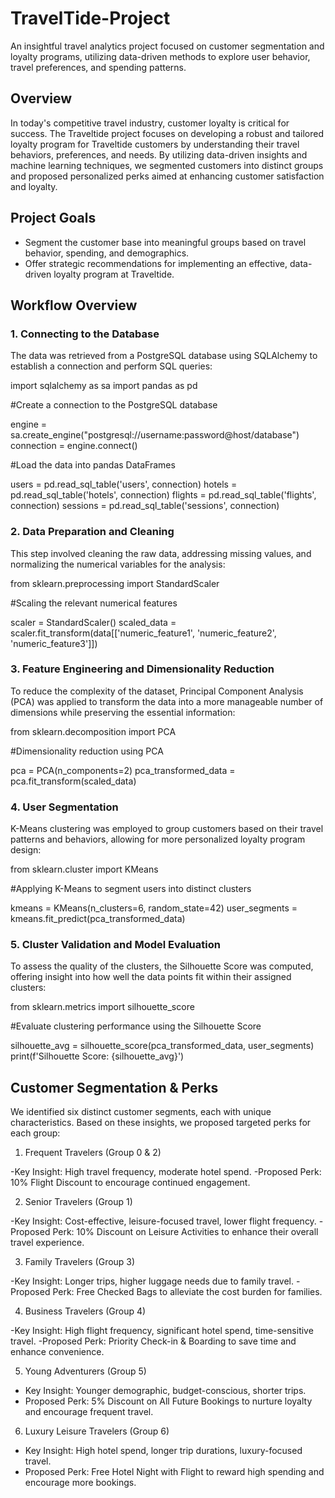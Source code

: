 # TravelTide-Project
An insightful travel analytics project focused on customer segmentation and loyalty programs, utilizing data-driven methods to explore user behavior, travel preferences, and spending patterns.

## Overview
In today's competitive travel industry, customer loyalty is critical for success. The Traveltide project focuses on developing a robust and tailored loyalty program for Traveltide customers by understanding their travel behaviors, preferences, and needs. By utilizing data-driven insights and machine learning techniques, we segmented customers into distinct groups and proposed personalized perks aimed at enhancing customer satisfaction and loyalty.

## Project Goals
- Segment the customer base into meaningful groups based on travel behavior, spending, and demographics.
- Offer strategic recommendations for implementing an effective, data-driven loyalty program at Traveltide.

## Workflow Overview
### 1. Connecting to the Database
The data was retrieved from a PostgreSQL database using SQLAlchemy to establish a connection and perform SQL queries:


import sqlalchemy as sa
import pandas as pd

#Create a connection to the PostgreSQL database

engine = sa.create_engine("postgresql://username:password@host/database")
connection = engine.connect()

#Load the data into pandas DataFrames

users = pd.read_sql_table('users', connection)
hotels = pd.read_sql_table('hotels', connection)
flights = pd.read_sql_table('flights', connection)
sessions = pd.read_sql_table('sessions', connection)

### 2. Data Preparation and Cleaning
This step involved cleaning the raw data, addressing missing values, and normalizing the numerical variables for the analysis:

from sklearn.preprocessing import StandardScaler

#Scaling the relevant numerical features

scaler = StandardScaler()
scaled_data = scaler.fit_transform(data[['numeric_feature1', 'numeric_feature2', 'numeric_feature3']])

### 3. Feature Engineering and Dimensionality Reduction
To reduce the complexity of the dataset, Principal Component Analysis (PCA) was applied to transform the data into a more manageable number of dimensions while preserving the essential information:

from sklearn.decomposition import PCA

#Dimensionality reduction using PCA

pca = PCA(n_components=2)
pca_transformed_data = pca.fit_transform(scaled_data)

### 4. User Segmentation
K-Means clustering was employed to group customers based on their travel patterns and behaviors, allowing for more personalized loyalty program design:

from sklearn.cluster import KMeans

#Applying K-Means to segment users into distinct clusters

kmeans = KMeans(n_clusters=6, random_state=42)
user_segments = kmeans.fit_predict(pca_transformed_data)

### 5. Cluster Validation and Model Evaluation
To assess the quality of the clusters, the Silhouette Score was computed, offering insight into how well the data points fit within their assigned clusters:

from sklearn.metrics import silhouette_score

#Evaluate clustering performance using the Silhouette Score

silhouette_avg = silhouette_score(pca_transformed_data, user_segments)
print(f'Silhouette Score: {silhouette_avg}')

## Customer Segmentation & Perks
We identified six distinct customer segments, each with unique characteristics. Based on these insights, we proposed targeted perks for each group:

1. Frequent Travelers (Group 0 & 2)

-Key Insight: High travel frequency, moderate hotel spend.
-Proposed Perk: 10% Flight Discount to encourage continued engagement.

2. Senior Travelers (Group 1)

-Key Insight: Cost-effective, leisure-focused travel, lower flight frequency.
-Proposed Perk: 10% Discount on Leisure Activities to enhance their overall travel experience.

3. Family Travelers (Group 3)

-Key Insight: Longer trips, higher luggage needs due to family travel.
-Proposed Perk: Free Checked Bags to alleviate the cost burden for families.

4. Business Travelers (Group 4)

-Key Insight: High flight frequency, significant hotel spend, time-sensitive travel.
-Proposed Perk: Priority Check-in & Boarding to save time and enhance convenience.

5. Young Adventurers (Group 5)

- Key Insight: Younger demographic, budget-conscious, shorter trips.
- Proposed Perk: 5% Discount on All Future Bookings to nurture loyalty and encourage frequent travel.

6. Luxury Leisure Travelers (Group 6)

- Key Insight: High hotel spend, longer trip durations, luxury-focused travel.
- Proposed Perk: Free Hotel Night with Flight to reward high spending and encourage more bookings.









